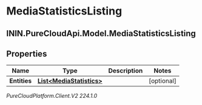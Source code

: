 # MediaStatisticsListing

## ININ.PureCloudApi.Model.MediaStatisticsListing

## Properties

|Name | Type | Description | Notes|
|------------ | ------------- | ------------- | -------------|
| **Entities** | [**List&lt;MediaStatistics&gt;**](MediaStatistics) |  | [optional] |



_PureCloudPlatform.Client.V2 224.1.0_
